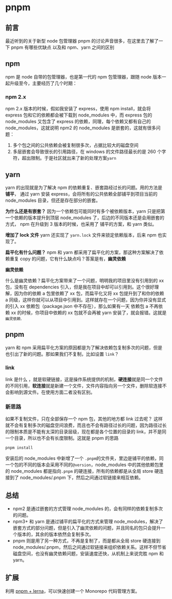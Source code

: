 # pnpm

## 前言

最近听到的关于新型 node 包管理器 pnpm 的讨论声音很多，在这里去了解了一下 pnpm 有哪些优缺点 以及和 npm、yarn 之间的区别

## npm

npm 是 node 自带的包管理器，也是第一代的 npm 包管理器，跟随 node 版本一起升级至今，主要经历了几个时期：

### npm 2.x

npm 2.x 版本的时候，假如我安装了 express，使用 npm install，就会将 express 包和它的依赖都会被下载到 node_modules 中，而 express 包的 node_modules 又包含了 express 的依赖，同理，每个依赖又都有自己的 node_modules，这就说明 npm2 的 node_modules 是嵌套的，这就有很多问题：

1. 多个包之间的公共依赖会被复制很多次，占据比较大的磁盘空间
2. 多层嵌套会导致很长的引用路径，在 windows 的文件路径最长的是 260 个字符，超出限制。于是社区就出来了新的处理方案`yarn`

## yarn

yarn 的出现就是为了解决 npm 的依赖重复、嵌套路经过长的问题。用的方法是**铺平**， 通过 yarn 安装 express，会将所有的公共依赖全部铺平到项目当前的 node_modules 目录，但还是存在部分的嵌套。

**为什么还是有嵌套？**
因为一个依赖包可能同时有多个被依赖版本，yarn 只是把第一个依赖的版本提升到顶层 node_modules 了，后边的不同版本还是会用嵌套的方式， npm 在升级到 3 版本的时候，也采用了 铺平的方案，和 yarn 类似。

**增加了 lock 文件**
yarn 还实现了 `yarn.lock` 文件来锁定依赖版本，后来 npm 也实现了。

**扁平化有什么问题？**
npm 和 yarn 都采用了扁平化的方案，那这种方案解决了依赖重复 copy 的问题，它有什么缺点吗？答案是有，**幽灵依赖**

**幽灵依赖**

什么是幽灵依赖？扁平化方案带来了一个问题，明明我的项目里没有引用到的 xx 包，没有在 dependencies 引入，但是我在项目中却可以引用到。这个很好理解，因为你的依赖 a 包里依赖了 xx 包，而扁平化又将 xx 包提升到了和你的依赖 a 同级，这样你就可以从项目中引用到。这样就存在一个问题，因为你并没有显式的引入 xx 依赖包（package.json 中不存在），那么如果有一天 依赖包 a 不再依赖 xx 的时候，你项目中依赖的 xx 包就不会再被 yarn 安装了，就会报错。这就是`幽灵依赖`.

## pnpm

yarn 和 npm 采用扁平化方案的原因都是为了解决依赖包复制多次的问题，但是也引出了新的问题。那如果我们不复制，比如设置 `link`？

### link

link 是什么 ，就是软硬链接，这是操作系统提供的机制，**硬连接**就是同一个文件的不同引用，**软连接**就是新建一个文件，文件内容指向另一个文件，删除软连接不会影响到源文件。在使用方面二者没有区别。

### 新思路

如果不复制文件，只在全部保存一个 npm 包，其他的地方都 link 过去呢？
这样就不会有复制多次的磁盘空间浪费，而且也不会有路径过长的问题，因为路径过长的限制本质是不能有太深的目录层级，现在都是各个位置的目录的 link，并不是同一个目录，所以也不会有长度限制。这就是 pnpm 的思路

```sh
pnpm install
```

安装后的 node_modules 中新增了一个 `.pnpm`的文件夹，里边是铺平的依赖，同一个包的不同的版本会采用不同的`@version`，node_modules 中的其他依赖包里的 node_modules 都是指向`.pnpm` 的硬连接，所有的依赖都是从全局 store 硬连接到了 node_modules/.pnpm 下，然后之间通过软链接来相互依赖。

## 总结

- npm2 是通过嵌套的方式管理 node_modules 的，会有同样的依赖复制多次的问题。
- npm3+ 和 yarn 是通过铺平的扁平化的方式来管理 node_modules，解决了嵌套方式的部分问题，但是引入了幽灵依赖的问题，并且同名的包只会提升一个版本的，其余的版本依然会复制多次。
- pnpm 则是用了另一种方式，不再是复制了，而是都从全局 store 硬连接到 node_modules/.pnpm，然后之间通过软链接来组织依赖关系。这样不但节省磁盘空间，也没有幽灵依赖问题，安装速度还快，从机制上来说完胜 npm 和 yarn。

## 扩展

利用 [pnpm + lerna](https://roadaspen.github.io/blog/engineering/monorepo.html)，可以快速创建一个 Monorepo 代码管理方案。
